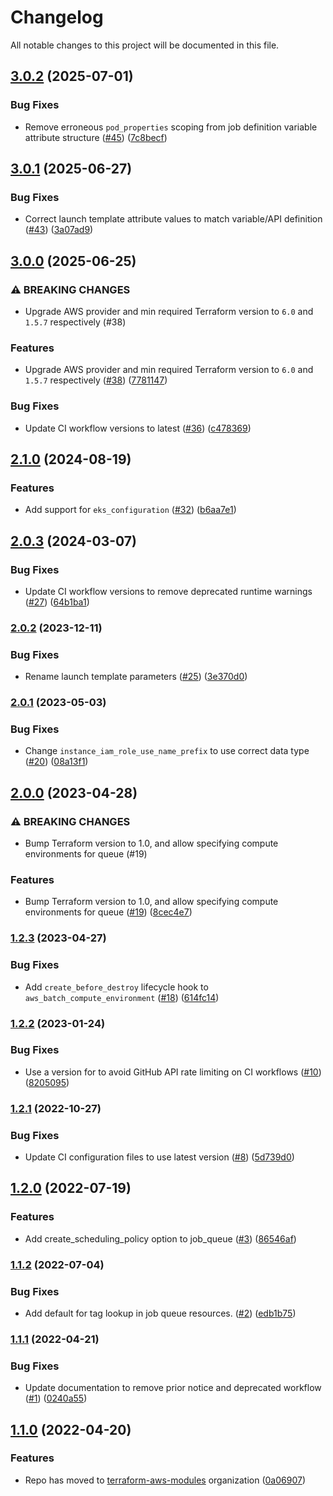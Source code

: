 # Changelog

All notable changes to this project will be documented in this file.

## [3.0.2](https://github.com/terraform-aws-modules/terraform-aws-batch/compare/v3.0.1...v3.0.2) (2025-07-01)


### Bug Fixes

* Remove erroneous `pod_properties` scoping from job definition variable attribute structure ([#45](https://github.com/terraform-aws-modules/terraform-aws-batch/issues/45)) ([7c8becf](https://github.com/terraform-aws-modules/terraform-aws-batch/commit/7c8becf486af35d9b14aa71299bc3c8f3b4fbe85))

## [3.0.1](https://github.com/terraform-aws-modules/terraform-aws-batch/compare/v3.0.0...v3.0.1) (2025-06-27)


### Bug Fixes

* Correct launch template attribute values to match variable/API definition ([#43](https://github.com/terraform-aws-modules/terraform-aws-batch/issues/43)) ([3a07ad9](https://github.com/terraform-aws-modules/terraform-aws-batch/commit/3a07ad9f7cbe90011c36ba75c209a81ee1d8b1c4))

## [3.0.0](https://github.com/terraform-aws-modules/terraform-aws-batch/compare/v2.1.0...v3.0.0) (2025-06-25)


### ⚠ BREAKING CHANGES

* Upgrade AWS provider and min required Terraform version to `6.0` and `1.5.7` respectively (#38)

### Features

* Upgrade AWS provider and min required Terraform version to `6.0` and `1.5.7` respectively ([#38](https://github.com/terraform-aws-modules/terraform-aws-batch/issues/38)) ([7781147](https://github.com/terraform-aws-modules/terraform-aws-batch/commit/778114769cb5b1b8096ccb701fc2db3ffee83362))


### Bug Fixes

* Update CI workflow versions to latest ([#36](https://github.com/terraform-aws-modules/terraform-aws-batch/issues/36)) ([c478369](https://github.com/terraform-aws-modules/terraform-aws-batch/commit/c478369fdc5a73bbe334b6159fbce7e9a0937198))

## [2.1.0](https://github.com/terraform-aws-modules/terraform-aws-batch/compare/v2.0.3...v2.1.0) (2024-08-19)


### Features

* Add support for `eks_configuration` ([#32](https://github.com/terraform-aws-modules/terraform-aws-batch/issues/32)) ([b6aa7e1](https://github.com/terraform-aws-modules/terraform-aws-batch/commit/b6aa7e107d1da94afb6453f787bc4d8898b2063e))

## [2.0.3](https://github.com/terraform-aws-modules/terraform-aws-batch/compare/v2.0.2...v2.0.3) (2024-03-07)


### Bug Fixes

* Update CI workflow versions to remove deprecated runtime warnings ([#27](https://github.com/terraform-aws-modules/terraform-aws-batch/issues/27)) ([64b1ba1](https://github.com/terraform-aws-modules/terraform-aws-batch/commit/64b1ba12df6c677b682f665f9a0a3c8c9dd8c750))

### [2.0.2](https://github.com/terraform-aws-modules/terraform-aws-batch/compare/v2.0.1...v2.0.2) (2023-12-11)


### Bug Fixes

* Rename launch template parameters ([#25](https://github.com/terraform-aws-modules/terraform-aws-batch/issues/25)) ([3e370d0](https://github.com/terraform-aws-modules/terraform-aws-batch/commit/3e370d06bf4a7303a2bde56c0344b2e092fb6b0e))

### [2.0.1](https://github.com/terraform-aws-modules/terraform-aws-batch/compare/v2.0.0...v2.0.1) (2023-05-03)


### Bug Fixes

* Change `instance_iam_role_use_name_prefix` to use correct data type ([#20](https://github.com/terraform-aws-modules/terraform-aws-batch/issues/20)) ([08a13f1](https://github.com/terraform-aws-modules/terraform-aws-batch/commit/08a13f1a2d7722fb89daf16f25398c4be205f3a9))

## [2.0.0](https://github.com/terraform-aws-modules/terraform-aws-batch/compare/v1.2.3...v2.0.0) (2023-04-28)


### ⚠ BREAKING CHANGES

* Bump Terraform version to 1.0, and allow specifying compute environments for queue (#19)

### Features

* Bump Terraform version to 1.0, and allow specifying compute environments for queue ([#19](https://github.com/terraform-aws-modules/terraform-aws-batch/issues/19)) ([8cec4e7](https://github.com/terraform-aws-modules/terraform-aws-batch/commit/8cec4e7ed047bc20e317b007abf67f4027532dc1))

### [1.2.3](https://github.com/terraform-aws-modules/terraform-aws-batch/compare/v1.2.2...v1.2.3) (2023-04-27)


### Bug Fixes

* Add `create_before_destroy` lifecycle hook to `aws_batch_compute_environment` ([#18](https://github.com/terraform-aws-modules/terraform-aws-batch/issues/18)) ([614fc14](https://github.com/terraform-aws-modules/terraform-aws-batch/commit/614fc14f1be07a21a5de7a8dc0f477bf001a3519))

### [1.2.2](https://github.com/terraform-aws-modules/terraform-aws-batch/compare/v1.2.1...v1.2.2) (2023-01-24)


### Bug Fixes

* Use a version for  to avoid GitHub API rate limiting on CI workflows ([#10](https://github.com/terraform-aws-modules/terraform-aws-batch/issues/10)) ([8205095](https://github.com/terraform-aws-modules/terraform-aws-batch/commit/8205095e4888aea3238d4f62c9a042839ccae39b))

### [1.2.1](https://github.com/terraform-aws-modules/terraform-aws-batch/compare/v1.2.0...v1.2.1) (2022-10-27)


### Bug Fixes

* Update CI configuration files to use latest version ([#8](https://github.com/terraform-aws-modules/terraform-aws-batch/issues/8)) ([5d739d0](https://github.com/terraform-aws-modules/terraform-aws-batch/commit/5d739d077ad5940b140cd071f7948f0c0b5d9623))

## [1.2.0](https://github.com/terraform-aws-modules/terraform-aws-batch/compare/v1.1.2...v1.2.0) (2022-07-19)


### Features

* Add create_scheduling_policy option to job_queue ([#3](https://github.com/terraform-aws-modules/terraform-aws-batch/issues/3)) ([86546af](https://github.com/terraform-aws-modules/terraform-aws-batch/commit/86546af08a5791149693374e9206fb5166914b37))

### [1.1.2](https://github.com/terraform-aws-modules/terraform-aws-batch/compare/v1.1.1...v1.1.2) (2022-07-04)


### Bug Fixes

* Add default for tag lookup in job queue resources. ([#2](https://github.com/terraform-aws-modules/terraform-aws-batch/issues/2)) ([edb1b75](https://github.com/terraform-aws-modules/terraform-aws-batch/commit/edb1b751913f612aa9e93891976ff677a3fee4fc))

### [1.1.1](https://github.com/terraform-aws-modules/terraform-aws-batch/compare/v1.1.0...v1.1.1) (2022-04-21)


### Bug Fixes

* Update documentation to remove prior notice and deprecated workflow ([#1](https://github.com/terraform-aws-modules/terraform-aws-batch/issues/1)) ([0240a55](https://github.com/terraform-aws-modules/terraform-aws-batch/commit/0240a554cb3be716339facc3e8d6f9e3711815d0))

## [1.1.0](https://github.com/clowdhaus/terraform-aws-batch/compare/v1.0.1...v1.1.0) (2022-04-20)


### Features

* Repo has moved to [terraform-aws-modules](https://github.com/terraform-aws-modules/terraform-aws-batch) organization ([0a06907](https://github.com/clowdhaus/terraform-aws-batch/commit/0a069071da5cc744cae2fbc3b335a9c918dd6357))
